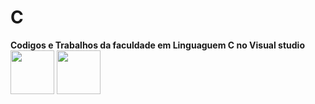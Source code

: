 <h1> C </h1>
 <b>Codigos e Trabalhos da faculdade em Linguaguem C no Visual studio</b>
<div>
  <img height="70em"src="https://cdn.jsdelivr.net/gh/devicons/devicon/icons/c/c-original.svg" />
  <img height="70em"src="https://cdn.jsdelivr.net/gh/devicons/devicon/icons/visualstudio/visualstudio-plain.svg" />          
</div>
